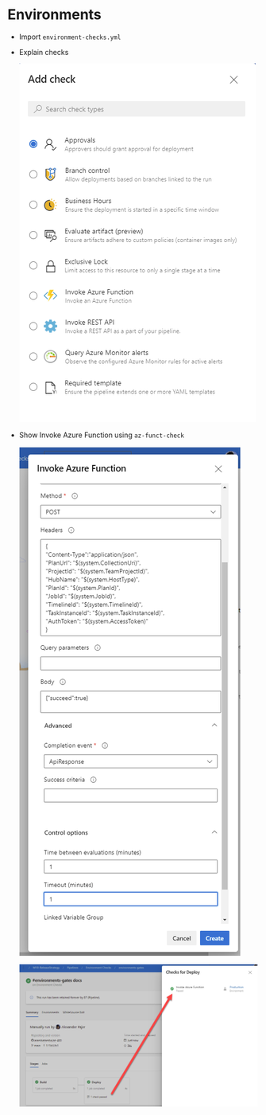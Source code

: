 # Environments

- Import `environment-checks.yml`
- Explain checks

    ![checks](_images/checks.png)

- Show Invoke Azure Function using `az-funct-check`    

    ![configure-check](_images/configure-check.png)

    ![outcome](_images/outcome.png)